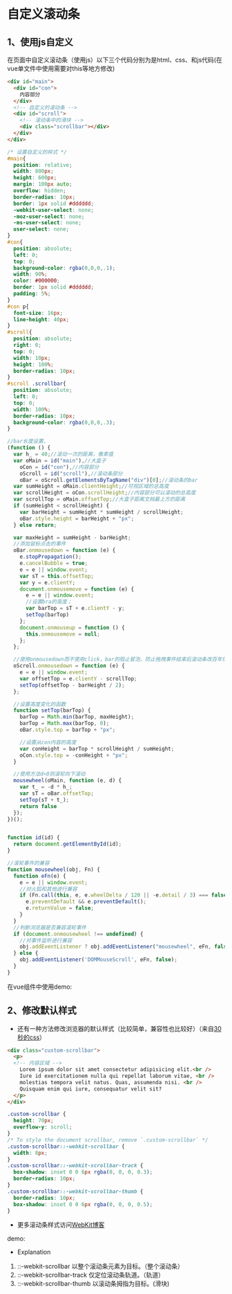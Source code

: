 # 自定义滚动条

## 1、使用js自定义

在页面中自定义滚动条（使用js）以下三个代码分别为是html、css、和js代码(在vue单文件中使用需要对this等地方修改)

<!-- * <a href='../examples/ScrollBarJs.html' target='_blank'>查看demo</a> -->

```html
<div id="main">
  <div id="con">
    内容部分
  </div>
  <!-- 自定义的滚动条 -->
  <div id="scroll">
    <!-- 滚动条中的滑块 -->
    <div class="scrollbar"></div>
  </div>
</div>
```

```css
/* 设置自定义的样式 */
#main{
  position: relative;
  width: 800px;
  height: 600px;
  margin: 100px auto;
  overflow: hidden;
  border-radius: 10px;
  border: 1px solid #dddddd;
  -webkit-user-select: none;
  -moz-user-select: none;
  -ms-user-select: none;
  user-select: none;
}
#con{
  position: absolute;
  left: 0;
  top: 0;
  background-color: rgba(0,0,0,.1);
  width: 90%;
  color: #000000;
  border: 1px solid #dddddd;
  padding: 5%;
}
#con p{
  font-size: 16px;
  line-height: 40px;
}
#scroll{
  position: absolute;
  right: 0;
  top: 0;
  width: 10px;
  height: 100%;
  border-radius: 10px;
}
#scroll .scrollbar{
  position: absolute;
  left: 0;
  top: 0;
  width: 100%;
  border-radius: 10px;
  background-color: rgba(0,0,0,.3);
}
```

```js
//bar长度设置，
(function () {
  var h_ = 40;//滚动一次的距离，像素值
  var oMain = id("main"),//大盒子
    oCon = id("con"),//内容部分
    oScroll = id("scroll"),//滚动条部分
    oBar = oScroll.getElementsByTagName("div")[0];//滚动条的bar
  var sumHeight = oMain.clientHeight;//可视区域的总高度
  var scrollHeight = oCon.scrollHeight;//内容部分可以滚动的总高度
  var scrollTop = oMain.offsetTop;//大盒子距离文档最上方的距离
  if (sumHeight < scrollHeight) {
    var barHeight = sumHeight * sumHeight / scrollHeight;
    oBar.style.height = barHeight + "px";
  } else return;

  var maxHeight = sumHeight - barHeight;
  //添加鼠标点击的事件
  oBar.onmousedown = function (e) {
    e.stopPropagation();
    e.cancelBubble = true;
    e = e || window.event;
    var sT = this.offsetTop;
    var y = e.clientY;
    document.onmousemove = function (e) {
      e = e || window.event;
      //设置bra的高度；
      var barTop = sT + e.clientY - y;
      setTop(barTop)
    };
    document.onmouseup = function () {
      this.onmousemove = null;
    };
  };

  //使用onmousedown而不使用click，bar的阻止冒泡，防止拖拽事件结束后滚动条改百年位置的bug;
  oScroll.onmousedown = function (e) {
    e = e || window.event;
    var offsetTop = e.clientY - scrollTop;
    setTop(offsetTop - barHeight / 2);
  };

  //设置高度变化的函数
  function setTop(barTop) {
    barTop = Math.min(barTop, maxHeight);
    barTop = Math.max(barTop, 0);
    oBar.style.top = barTop + "px";

    //设置从con内容的高度
    var conHeight = barTop * scrollHeight / sumHeight;
    oCon.style.top = -conHeight + "px";
  }

  //使用方法d<0则滚轮向下滚动
  mousewheel(oMain, function (e, d) {
    var t_ = -d * h_;
    var sT = oBar.offsetTop;
    setTop(sT + t_);
    return false
  });
})();


function id(id) {
  return document.getElementById(id);
}

//滚轮事件的兼容
function mousewheel(obj, Fn) {
  function eFn(e) {
    e = e || window.event;
    //对火狐和其他进行兼容
    if (Fn.call(this, e, e.wheelDelta / 120 || -e.detail / 3) === false) {
      e.preventDefault && e.preventDefault();
      e.returnValue = false;
    }
  }
  //判断浏览器是否兼容滚轮事件
  if (document.onmousewheel !== undefined) {
    //对事件监听进行兼容
    obj.addEventListener ? obj.addEventListener("mousewheel", eFn, false) : obj.attachEvent("onmousewheel", eFn);
  } else {
    obj.addEventListener('DOMMouseScroll', eFn, false);
  }
}
```

在vue组件中使用demo:

<ScrollBarJs/>

<!-- * 使用在vue中需要对this指向问题进行修改，[点击下载](../examples/ScrollBarJs.vue) -->

## 2、修改默认样式

* 还有一种方法修改浏览器的默认样式（比较简单，兼容性也比较好）（来自[30秒的css](https://30-seconds.github.io/30-seconds-of-css/)）

```html
<div class="custom-scrollbar">
  <p>
  <!-- 内容区域 -->
    Lorem ipsum dolor sit amet consectetur adipisicing elit.<br />
    Iure id exercitationem nulla qui repellat laborum vitae, <br />
    molestias tempora velit natus. Quas, assumenda nisi. <br />
    Quisquam enim qui iure, consequatur velit sit?
  </p>
</div>
```

```css
.custom-scrollbar {
  height: 70px;
  overflow-y: scroll;
}
/* To style the document scrollbar, remove `.custom-scrollbar` */
.custom-scrollbar::-webkit-scrollbar {
  width: 8px;
}
.custom-scrollbar::-webkit-scrollbar-track {
  box-shadow: inset 0 0 6px rgba(0, 0, 0, 0.3);
  border-radius: 10px;
}
.custom-scrollbar::-webkit-scrollbar-thumb {
  border-radius: 10px;
  box-shadow: inset 0 0 6px rgba(0, 0, 0, 0.5);
}
```

* 更多滚动条样式访问[WebKit博客](https://webkit.org/blog/363/styling-scrollbars/)

demo:

<ScrollBarCss/> 

* Explanation

1. ::-webkit-scrollbar 以整个滚动条元素为目标。（整个滚动条）
2. ::-webkit-scrollbar-track 仅定位滚动条轨道。（轨道）
3. ::-webkit-scrollbar-thumb 以滚动条拇指为目标。(滑块)

<comments />
